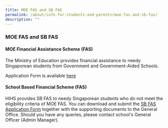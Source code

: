 ```yaml
---
title: MOE FAS and SB FAS
permalink: /about/info-for-students-and-parents/moe-fas-and-sb-fas/
description: ""
---
```

### **MOE FAS and SB FAS**

#### **MOE Financial Assistance Scheme (FAS)**

The Ministry of Education provides financial assistance to needy Singaporean students from Government and Government-Aided Schools.

Application Form is available [here](https://www.moe.gov.sg/financial-matters/-/media/2a3bf498a09a4e7b9088d1a60f761c67.ashx)

#### **School Based Financial Scheme (FAS)**

HIHS provides SB FAS to needy Singaporean students who do not meet the eligibility criteria of MOE FAS. You can download and submit the [SB FAS Application Form](https://drive.google.com/file/d/1avgud2yFy3TYlIkLfq1Tf8a6zsVX_j5m/view?usp=sharing) together with the supporting documents to the General Office. Should you have any queries, please contact school's General Officer (Admin Manager).